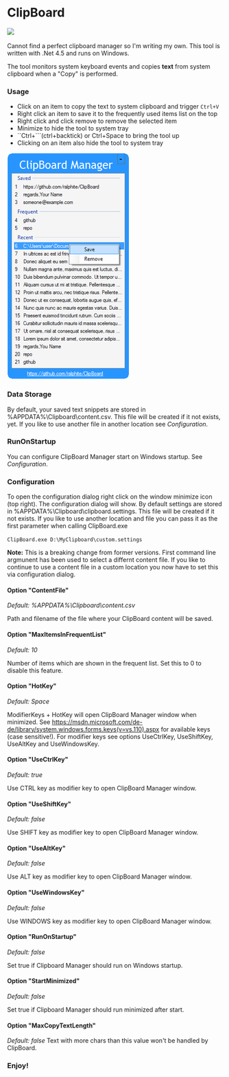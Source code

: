 ClipBoard
=========

[![](https://img.shields.io/github/downloads/ralphite/ClipBoard/total.svg)](https://github.com/ralphite/ClipBoard/releases)

Cannot find a perfect clipboard manager so I'm writing my own. This 
tool is written with .Net 4.5 and runs on Windows.

The tool monitors system keyboard events and copies **text** from system 
clipboard when a "Copy" is performed.

### Usage

- Click on an item to copy the text to system clipboard and trigger `Ctrl+V`
- Right click an item to save it to the frequently used items list on the top
- Right click and click remove to remove the selected item
- Minimize to hide the tool to system tray
- ``Ctrl+```(ctrl+backtick) or Ctrl+Space to bring the tool up
- Clicking on an item also hide the tool to system tray


![screenshot](https://raw.githubusercontent.com/MrCull/ClipBoard/base/Screenshot/ClipBoard.png)

### Data Storage

By default, your saved text snippets are stored in %APPDATA%\Clipboard\content.csv. This file will be created if it not exists, yet. If you like to use another file in another location see *Configuration*.

### RunOnStartup

You can configure ClipBoard Manager start on Windows startup. See *Configuration*.

### Configuration

To open the configuration dialog right click on the window minimize icon (top right). The configuration dialog will show. By default settings are stored in  %APPDATA%\Clipboard\clipboard.settings. This file will be created if it not exists. If you like to use another location and file you can pass it as the first parameter when calling ClipBoard.exe

``ClipBoard.exe D:\MyClipboard\custom.settings``

**Note:** This is a breaking change from former versions. First command line argmunent has been used to select a differnt content file. If you like to continue to use a content file in a custom location you now have to set this via configuration dialog.

#### Option "ContentFile"
*Default:  %APPDATA%\Clipboard\content.csv*

Path and filename of the file where your ClipBoard content will be saved.

#### Option "MaxItemsInFrequentList"
*Default: 10*

Number of items which are shown in the frequent list. Set this to 0 to disable this feature.

#### Option "HotKey"
*Default: Space*

ModifierKeys + HotKey will open ClipBoard Manager window when minimized. See https://msdn.microsoft.com/de-de/library/system.windows.forms.keys(v=vs.110).aspx for available keys (case sensitive!). For modifier keys see options UseCtrlKey, UseShiftKey, UseAltKey and UseWindowsKey.

#### Option "UseCtrlKey"
*Default: true*

Use CTRL key as modifier key to open ClipBoard Manager window.

#### Option "UseShiftKey"
*Default: false*

Use SHIFT key as modifier key to open ClipBoard Manager window.

#### Option "UseAltKey"
*Default: false*

Use ALT key as modifier key to open ClipBoard Manager window.

#### Option "UseWindowsKey"
*Default: false*

Use WINDOWS key as modifier key to open ClipBoard Manager window.

#### Option "RunOnStartup"
*Default: false*

Set true if Clipboard Manager should run on Windows startup.

#### Option "StartMinimized"
*Default: false*

Set true if Clipboard Manager should run minimized after start.

#### Option "MaxCopyTextLength"
*Default: false*
Text with more chars than this value won't be handled by ClipBoard.

### Enjoy!
